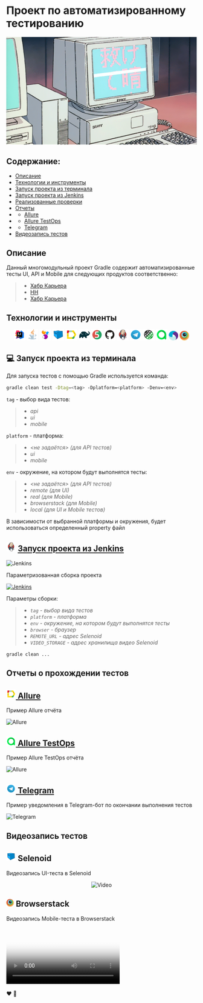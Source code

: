 # Проект по автоматизированному тестированию
<p align="center">
<img title="GitHub Test Page" src="images/logo/auto.gif">
</p>

## Содержание:
- <a href="#description">Описание</a>
- <a href="#технологии-и-инструменты">Технологии и инструменты</a>
- <a href="#gradle-launch">Запуск проекта из терминала</a>
- <a href="#jenkins-launch">Запуск проекта из Jenkins</a>
- <a href="#notebook_with_decorative_cover-реализованные-проверки">Реализованные проверки</a>
- [Отчеты](#-отчеты)
- - [Allure](#-allure)
- - [Allure TestOps](#-allure-testops)
- - [Telegram](#-telegram)
- <a href="#видеозапись-тестов">Видеозапись тестов</a>

## <a name="description">Описание</a>
Данный многомодульный проект Gradle содержит автоматизированные тесты UI, API и Mobile для следующих продуктов соответственно:
> - <a target="_blank" href="https://career.habr.com/">Хабр Карьера</a>
> - <a target="_blank" href="https://hh.ru/">HH</a>
> - <a target="_blank" href="https://career.habr.com/">Хабр Карьера</a>

## Технологии и инструменты
<p align="center">
<img width="6%" title="IntelliJ IDEA" src="images/logo/Intelij_IDEA.svg">
<img width="6%" title="Java" src="images/logo/Java.svg">
<img width="6%" title="Selenide" src="images/logo/Selenide.svg">
<img width="6%" title="Selenoid" src="images/logo/Selenoid.svg">
<img width="6%" title="Allure Report" src="images/logo/Allure_Report.svg">
<img width="6%" title="Gradle" src="images/logo/Gradle.svg">
<img width="6%" title="JUnit5" src="images/logo/JUnit5.svg">
<img width="6%" title="GitHub" src="images/logo/GitHub.svg">
<img width="6%" title="Jenkins" src="images/logo/Jenkins.svg">
<img width="6%" title="Telegram" src="images/logo/Telegram.svg">
<img width="6%" title="RestAssured" src="images/logo/Rest-Assured.png">
<a href="https://qameta.io/"><img alt="Allure TestOps" src="images/logo/Allure_EE.svg" width="6%"/></a>
<a href="https://appium.io/"><img alt="Appium" src="images/logo/Appium.svg" width="5%"/></a>
<a href="https://www.browserstack.com/"><img alt="Browserstack" src="images/logo/Browserstack.svg" width="5%"/></a>
</p>

<a id="gradle-launch"></a>
## :computer: Запуск проекта из терминала

Для запуска тестов с помощью Gradle используется команда:
```bash
gradle clean test -Dtag=<tag> -Dplatform=<platform> -Denv=<env>
```
`tag` - выбор вида тестов:
>- *api*
>- *ui*
>- *mobile*

`platform` - платформа:
>- *\<не задаётся\> (для API тестов)*
>- *ui*
>- *mobile*

`env` - окружение, на котором будут выполнятся тесты:
>- *\<не задаётся\> (для API тестов)*
>- *remote (для UI)*
>- *real (для Mobile)*
>- *browserstack (для Mobile)*
>- *local (для UI и Mobile тестов)*

В зависимости от выбранной платформы и окружения, будет использоваться определенный property файл


## <a id="jenkins-launch"></a><img width="5%" title="Jenkins" src="images/logo/Jenkins.svg"> <a href=https://jenkins.autotests.cloud/job/HomeworkQaGuru/>Запуск проекта из Jenkins</a>

<img src="https://user-images.githubusercontent.com/110110734/202859544-d8c8b67d-1dcf-48b0-8d80-6170ec8f19a4.png" alt="Jenkins">

Параметризованная сборка проекта

<a href="https://jenkins.autotests.cloud/job/HomeworkQaGuru/build?delay=0sec"><img src="https://user-images.githubusercontent.com/110110734/202859544-d8c8b67d-1dcf-48b0-8d80-6170ec8f19a4.png" alt="Jenkins">
</a>

Параметры сборки:
>- *`tag` - выбор вида тестов*
>- *`platform` - платформа*
>- *`env` - окружение, на котором будут выполнятся тесты*
>- *`browser` - браузер*
>- *`REMOTE_URL` - адрес Selenoid*
>- *`VIDEO_STORAGE` - адрес хранилища видео Selenoid*

```bash
gradle clean ...
```
## Отчеты о прохождении тестов

<a id="allure"></a>
## <a href="https://jenkins.autotests.cloud/job/HomeworkQaGuru/allure/"><img alt="Allure" src="images/logo/Allure_Report.svg" width="5%"/> Allure</a>

Пример Allure отчёта

<img src="img/screen/AllureTests.jpg" alt="Allure"/>

<a id="allure-testops"></a>
## <a href="https://allure.autotests.cloud/project/1687/dashboards"><img alt="Allure TestOps" src="images/logo/Allure_EE.svg" width="5%"/> Allure TestOps</a>

Пример Allure TestOps отчёта

<img width="3%" title="Allure" src="img/logo/Allure_TO.svg"> 

<a id="telegram"></a>
## <a href="https://t.me/qaGguruHw_14_edemID_bot"><img alt="Telegram" src="images/logo/Telegram.svg" width="5%"/> Telegram</a>

Пример уведомления в Telegram-бот по окончании выполнения тестов

<img src="img/screen/Bot.jpg" alt="Telegram"/>

## Видеозапись тестов
<a id="selenoid"></a>
## <img alt="Selenoid" src="images/logo/Selenoid.svg" width="5%"/> Selenoid</a>

Видеозапись UI-теста в Selenoid

<p align="center">
  <img title="Video" src="img/gif/test.gif">
</p>

<a id="browserstack"></a>
## <img alt="Browserstack" src="images/logo/Browserstack.svg" width="4%"/> Browserstack</a>

Видеозапись Mobile-теста в Browserstack

<video src="https://user-images.githubusercontent.com/110110734/202863081-112a3796-fd9d-40ce-9684-392458f28ee8.mp4"
controls="controls" style="max-width: 730px;" poster="/external/logos/Browserstack.svg"></video>


:heart:
:blue_heart: 
